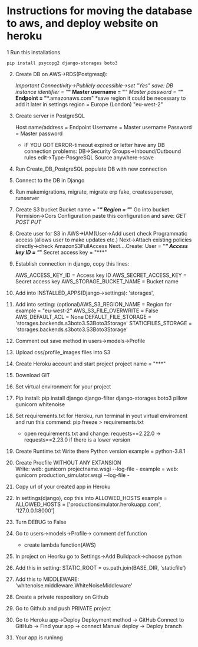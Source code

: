 # Instructions for moving the database to aws, and deploy website on heroku  

1 Run this installations

	pip install psycopg2 django-storages boto3
2. Create DB on AWS->RDS(Postgresql):

	*Important Connectivity->Publicly accessible->set "Yes"
	save:
	DB instance identifier = "***"
	Master username = "***"
	Master password = "***"
	Endpoint = "***.amazonaws.com"
	*save region it could be necessary to add it later in settings
		region = Europe (London) "eu-west-2"
2. Create server in PostgreSQL

	Host name/address = Endpoint
	Username = Master username
	Password = Master password
	* IF YOU GOT ERROR-timeout expired or letter have any DB connection problems:
		DB->Security Groups->Inbound/Outbound rules edit->Type-PosgreSQL Source anywhere->save
3. Run Create_DB_PostgreSQL populate DB with new connection

4. Connect to the DB in Django

5. Run makemigrations, migrate, migrate erp fake, createsuperuser, runserver

6. Create S3 bucket
	Bucket name = "***"
	Region = "***"
	Go into bucket Permision->Cors Configuration paste this configuration and save:
		<?xml version="1.0" encoding="UTF-8"?>
		<CORSConfiguration xmlns="http://s3.amazonaws.com/doc/2006-03-01/">
		<CORSRule>
    			<AllowedOrigin>*</AllowedOrigin>
    			<AllowedMethod>GET</AllowedMethod>
   			 <AllowedMethod>POST</AllowedMethod>
   			 <AllowedMethod>PUT</AllowedMethod>
    		<AllowedHeader>*</AllowedHeader>
		</CORSRule>
		</CORSConfiguration>
7. Create user for S3 in AWS->IAM(User->Add user)
	check Programmatic access (allows user to make updates etc.)
	Next->Attach existing policies directly->check AmazonS3FullAccess
	Next....Create:
		User = "***"
		Access key ID = "***"
		Secret access key = "***"
8. Establish connection in django, copy this lines:

	AWS_ACCESS_KEY_ID = Access key ID
	AWS_SECRET_ACCESS_KEY = Secret access key
	AWS_STORAGE_BUCKET_NAME = Bucket name
9. Add into INSTALLED_APPS(Django->settings):
	'storages',
	
10. Add into setting:
	(optional)AWS_S3_REGION_NAME = Region for example = "eu-west-2"
	AWS_S3_FILE_OVERWRITE = False 
	AWS_DEFAULT_ACL = None
	DEFAULT_FILE_STORAGE = 'storages.backends.s3boto3.S3Boto3Storage' 
	STATICFILES_STORAGE = 'storages.backends.s3boto3.S3Boto3Storage' 
	
11. Comment out save method in users->models->Profile

12. Upload css/profile_images files into S3

13. Create Heroku account and start project
	project name = "***"
	
14. Download GIT

15. Set virtual environment for your project

16. Pip install:
	pip install django django-filter django-storages boto3 pillow gunicorn whitenoise
	
17. Set requirements.txt for Heroku, run terminal in yout virtual enviroment and run this commend:
	pip freeze > requirements.txt
	* open requirements.txt and change:
		requests==2.22.0 -> requests==2.23.0
		if there is a lower version
		
18. Create Runtime.txt
	Write there Python version example = python-3.8.1
	
19. Create Procfile WITHOUT ANY EXTANSION	
	Write: 
		web: gunicorn projectname.wsgi --log-file -
		example = web: gunicorn production_simulator.wsgi --log-file -
		
20. Copy url of your created app in Heroku

21. In settings(django), cop this into ALLOWED_HOSTS
	example = ALLOWED_HOSTS = ['productionsimulator.herokuapp.com', '127.0.0.1:8000'] 
	
22. Turn DEBUG to False

23. Go to users->models->Profile-> comment def function
	* create lambda function(AWS)
	
24. In project on Heorku go to Settings->Add Buildpack->choose python

25. Add this in setting:
	STATIC_ROOT = os.path.join(BASE_DIR, 'staticfile')
	
26. Add this to MIDDLEWARE:
	'whitenoise.middleware.WhiteNoiseMiddleware'
	
27. Create a private respository on Github

28. Go to Github and push PRIVATE project

29. Go to Heroku app->Deploy
	Deployment method -> GitHub
	Connect to GitHub -> Find your app -> connect
	Manual deploy -> Deploy branch
	
30. Your app is runinng


